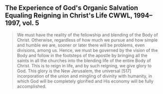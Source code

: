 ## The Experience of God's Organic Salvation Equaling Reigning in Christ's Life CWWL, 1994–1997, vol. 5

> We must have the reality of the fellowship and blending of the Body of Christ. Otherwise, regardless of how much we pursue and how simple and humble we are, sooner or later there will be problems, even divisions, among us. Hence, we must be governed by the vision of the Body and follow in the footsteps of the apostle by bringing all the saints in all the churches into the blending life of the entire Body of Christ. This is to reign in life, and by such reigning, we give glory to God. This glory is the New Jerusalem, the universal [517] incorporation of the union and mingling of divinity with humanity, in which God will be completely glorified and His economy will be fully accomplished. 
